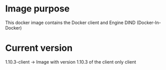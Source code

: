 # Image purpose
This docker image contains the Docker client and Engine DIND (Docker-In-Docker)

# Current version

1.10.3-client -> Image with version 1.10.3 of the client only client
